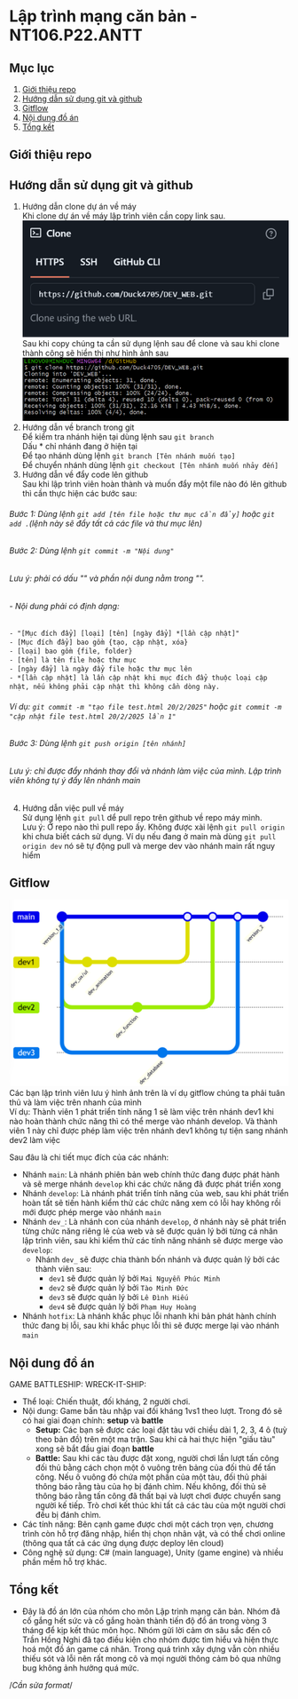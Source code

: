# Lập trình mạng căn bản - NT106.P22.ANTT

## Mục lục 
1. [Giới thiệu repo](#giới-thiệu-repo)
2. [Hướng dẫn sử dụng git và github](#hướng-dẫn-sử-dụng-git-và-github)
3. [Gitflow](#gitflow)
4. [Nội dung đồ án](#nội-dung-đồ-án)
5. [Tổng kết](#tổng-kết)

## Giới thiệu repo
## Hướng dẫn sử dụng git và github
1) Hướng dẫn clone dự án về máy  
Khi clone dự án về máy lập trình viên cần copy link sau.  
![Anh1](img/img_readme/anh1.png)  
Sau khi copy chúng ta cần sử dụng lệnh sau để clone và sau khi clone thành công sẽ hiển thị như hình ảnh sau  
![Anh2](img/img_readme/anh2.png)  
2) Hướng dẫn về branch trong git  
Để kiểm tra nhánh hiện tại dùng lệnh sau  `git branch`  
Dấu * chỉ nhánh đang ở hiện tại  
Để tạo nhánh dùng lệnh `git branch [Tên nhánh muốn tạo]`  
Để chuyển nhánh dùng lệnh `git checkout [Tên nhánh muốn nhảy đến]`  
3) Hướng dẫn về đẩy code lên github  
Sau khi lập trình viên hoàn thành và muốn đẩy một file nào đó lên github thì cần thực hiện các bước sau:  
###### Bước 1: Dùng lệnh `git add [tên file hoặc thư mục cần đẩy]` hoặc `git add .`(lệnh này sẽ đẩy tất cả các file và thư mục lên)  
###### Bước 2: Dùng lệnh `git commit -m "Nội dung"`  
###### Lưu ý: phải có dấu "" và phần nội dung nằm trong "".
###### - Nội dung phải có định dạng:
    - "[Mục đích đẩy] [loại] [tên] [ngày đẩy] *[lần cập nhật]"
    - [Mục đích đẩy] bao gồm {tạo, cập nhật, xóa}
    - [loại] bao gồm {file, folder}
    - [tên] là tên file hoặc thư mục
    - [ngày đẩy] là ngày đẩy file hoặc thư mục lên
    - *[lần cập nhật] là lần cập nhật khi mục đích đẩy thuộc loại cập nhật, nếu không phải cập nhật thì không cần dòng này.

###### Ví dụ: `git commit -m "tạo file test.html 20/2/2025"` hoặc `git commit -m "cập nhật file test.html 20/2/2025 lần 1"`  
###### Bước 3: Dùng lệnh `git push origin [tên nhánh]`  
###### Lưu ý: chỉ được đẩy nhánh thay đổi và nhánh làm việc của mình. Lập trình viên không tự ý đẩy lên nhánh main  
4) Hướng dẫn việc pull về máy  
Sử dụng lệnh `git pull` dể pull repo trên github về repo máy mình.  
Lưu ý: Ở repo nào thì pull repo ấy. Không được xài lệnh `git pull origin` khi chưa biết cách sử dụng. Ví dụ nếu đang ở main mà dùng `git pull origin dev` nó sẽ tự động pull và merge dev vào nhánh main rất nguy hiểm  


## Gitflow
![Anh3](img/img_readme/anh3.png)
Các bạn lập trình viên lưu ý hình ảnh trên là ví dụ gitflow chúng ta phải tuân thủ và làm việc trên nhanh của mình  
Ví dụ: Thành viên 1 phát triển tính năng 1 sẽ làm việc trên nhánh dev1 khi nào hoàn thành chức năng thì có thể merge vào nhánh develop. Và thành viên 1 này chỉ được phép làm việc trên nhánh dev1 không tự tiện sang nhánh dev2 làm việc  
  
Sau đâu là chi tiết mục đích của các nhánh:  
- Nhánh `main`: Là nhánh phiên bản web chính thức đang được phát hành và sẽ merge nhánh `develop` khi các chức năng đã được phát triển xong
- Nhánh `develop`: Là nhánh phát triển tính năng của web, sau khi phát triển hoàn tất sẽ tiến hành kiểm thử các chức năng xem có lỗi hay không rồi mới được phép merge vào nhánh `main`
- Nhánh `dev_`: Là nhánh con của nhánh `develop`, ở nhánh này sẽ phát triển từng chức năng riêng lẻ của web và sẽ được quản lý bởi từng cá nhân lập trình viên, sau khi kiểm thử các tính năng nhánh sẽ được merge vào `develop`:
  - Nhánh `dev_` sẽ được chia thành bốn nhánh và được quản lý bởi các thành viên sau:
    - `dev1` sẽ được quản lý bởi `Mai Nguyễn Phúc Minh`
    - `dev2` sẽ được quản lý bởi `Tào Minh Đức`
    - `dev3` sẽ được quản lý bởi `Lê Đình Hiếu`
    - `dev4` sẽ được quản lý bởi `Phạm Huy Hoàng`
- Nhánh `hotfix`: Là nhánh khắc phục lỗi nhanh khi bản phát hành chính thức đang bị lỗi, sau khi khắc phục lỗi thì sẽ được merge lại vào nhánh `main`
    
## Nội dung đồ án
GAME BATTLESHIP: WRECK-IT-SHIP:
  - Thể loại: Chiến thuật, đối kháng, 2 người chơi.
  - Nội dung: Game bắn tàu nhập vai đối kháng 1vs1 theo lượt. Trong đó sẽ có hai giai đoạn chính: **setup** và **battle**
    - **Setup:** Các bạn sẽ được các loại đặt tàu với chiều dài 1, 2, 3, 4 ô (tuỳ theo bản đồ) trên một ma trận. Sau khi cả hai thực hiện "giấu tàu" xong sẽ bắt đầu giai đoạn **battle**
    - **Battle:** Sau khi các tàu được đặt xong, người chơi lần lượt tấn công đối thủ bằng cách chọn một ô vuông trên bảng của đối thủ để tấn công. Nếu ô vuông đó chứa một phần của một tàu, đối thủ phải thông báo rằng tàu của họ bị đánh chìm. Nếu không, đối thủ sẽ thông báo rằng tấn công đã thất bại và lượt chơi được chuyển sang người kế tiếp. Trò chơi kết thúc khi tất cả các tàu của một người chơi đều bị đánh chìm.
  - Các tính năng: Bên cạnh game được chơi một cách trọn vẹn, chương trình còn hỗ trợ đăng nhập, hiển thị chọn nhân vật, và có thể chơi online (thông qua tất cả các ứng dụng được deploy lên cloud)
  - Công nghệ sử dụng: C# (main language), Unity (game engine) và nhiều phần mềm hỗ trợ khác.

## Tổng kết
 - Đây là đồ án lớn của nhóm cho môn Lập trình mạng căn bản. Nhóm đã cố gắng hết sức và cố gắng hoàn thành tiến độ đồ án trong vòng 3 tháng để kịp kết thúc môn học. Nhóm gửi lời cảm ơn sâu sắc đến cô Trần Hồng Nghi đã tạo điều kiện cho nhóm được tìm hiểu và hiện thực hoá một đồ án game cá nhân. Trong quá trình xây dựng vẫn còn nhiều thiếu sót và lỗi nên rất mong cô và mọi người thông cảm bỏ qua những bug không ảnh hưởng quá mức.

/*Cần sửa format*/